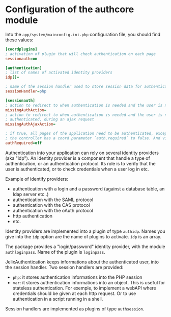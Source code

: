 
Configuration of the authcore module
=====================================


Into the `app/system/mainconfig.ini.php` configuration file, you should find these values:

```ini
[coordplugins]
; activation of plugin that will check authentication on each page
sessionauth=on

[authentication]
; list of names of activated identity providers
idp[]=

; name of the session handler used to store session data for authentication
sessionHandler=php

[sessionauth]
; action to redirect to when authentication is needed and the user is not authenticated
missingAuthAction=
; action to redirect to when authentication is needed and the user is not 
; authenticated, during an ajax request
missingAuthAjaxAction=

; if true, all pages of the application need to be authenticated, except if
; the controller has a coord parameter `auth.required` to false. And vice-versa.
authRequired=off

```


Authentication into your application can rely on several identity providers (aka "idp").
An identity provider is a component that handle a type of authentication, or 
an authentication protocol. Its role is to verify that the user is authenticated,
or to check credentials when a user log in etc. 
 
Example of identify providers:
 
- authentication with a login and a password (against a database table, an ldap server etc..)
- authentication with the SAML protocol
- authentication with the CAS protocol
- authentication with the oAuth protocol
- http authentication
- etc.

Identity providers are implemented into a plugin of type `authidp`. Names you
give into the `idp` option are the name of plugins to activate. `idp` is an array.

The package provides a "login/password" identity provider, with the module
`authloginpass`. Name of the plugin is `loginpass`. 

JelixAuthentication keeps informations about the authenticated user, into
the session handler. Two session handlers are provided:

- `php`: it stores authentication informations into the PHP session
- `var`: it stores authentication informations into an object. This is useful
  for stateless authentication. For exemple, to implement a webAPI where
  credentials should be given at each http request. Or to use authentication
  in a script running in a shell.

Session handlers are implemented as plugins of type `authsession`.


